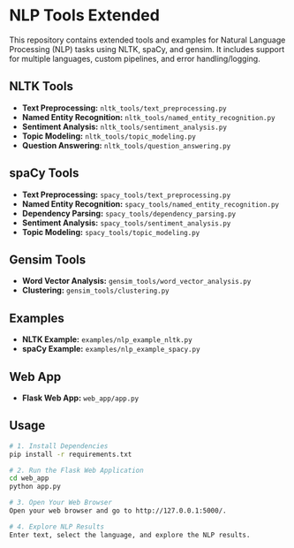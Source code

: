 # NLP Tools Extended

This repository contains extended tools and examples for Natural Language Processing (NLP) tasks using NLTK, spaCy, and gensim. It includes support for multiple languages, custom pipelines, and error handling/logging.

## NLTK Tools

- **Text Preprocessing:** `nltk_tools/text_preprocessing.py`
- **Named Entity Recognition:** `nltk_tools/named_entity_recognition.py`
- **Sentiment Analysis:** `nltk_tools/sentiment_analysis.py`
- **Topic Modeling:** `nltk_tools/topic_modeling.py`
- **Question Answering:** `nltk_tools/question_answering.py`

## spaCy Tools

- **Text Preprocessing:** `spacy_tools/text_preprocessing.py`
- **Named Entity Recognition:** `spacy_tools/named_entity_recognition.py`
- **Dependency Parsing:** `spacy_tools/dependency_parsing.py`
- **Sentiment Analysis:** `spacy_tools/sentiment_analysis.py`
- **Topic Modeling:** `spacy_tools/topic_modeling.py`

## Gensim Tools

- **Word Vector Analysis:** `gensim_tools/word_vector_analysis.py`
- **Clustering:** `gensim_tools/clustering.py`

## Examples

- **NLTK Example:** `examples/nlp_example_nltk.py`
- **spaCy Example:** `examples/nlp_example_spacy.py`

## Web App

- **Flask Web App:** `web_app/app.py`

## Usage

```bash
# 1. Install Dependencies
pip install -r requirements.txt

# 2. Run the Flask Web Application
cd web_app
python app.py

# 3. Open Your Web Browser
Open your web browser and go to http://127.0.0.1:5000/.

# 4. Explore NLP Results
Enter text, select the language, and explore the NLP results.
